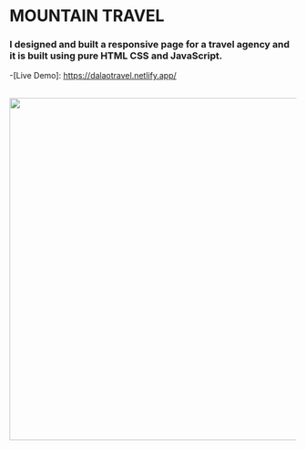 # MOUNTAIN TRAVEL

### I designed and built a responsive page for a travel agency and it is built using pure HTML CSS and JavaScript.


-[Live Demo]: https://dalaotravel.netlify.app/




<br>
    <img src="https://raw.githubusercontent.com/AhmadDalao/Mountain-Travel/master/images/landing.png" height="600" width="1200"/>
<br>


